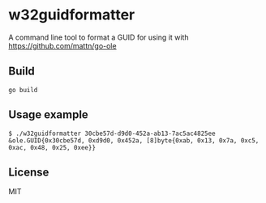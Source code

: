 w32guidformatter
================

A command line tool to format a GUID for using it with https://github.com/mattn/go-ole

## Build

```
go build
```

## Usage example

```
$ ./w32guidformatter 30cbe57d-d9d0-452a-ab13-7ac5ac4825ee
&ole.GUID{0x30cbe57d, 0xd9d0, 0x452a, [8]byte{0xab, 0x13, 0x7a, 0xc5, 0xac, 0x48, 0x25, 0xee}}
```

## License

MIT
